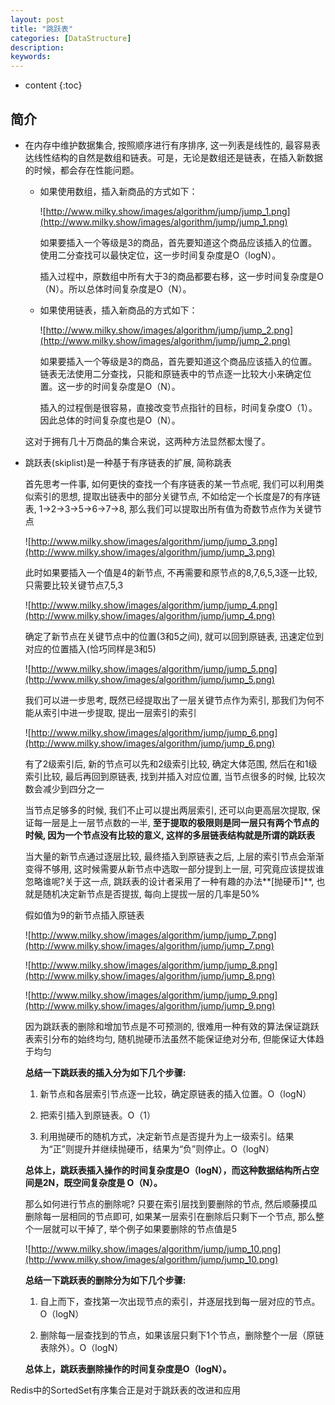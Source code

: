 ```yaml
---
layout: post
title: "跳跃表"
categories: [DataStructure]
description:
keywords:
---
```


* content
{:toc} 

## 简介

* 在内存中维护数据集合, 按照顺序进行有序排序, 这一列表是线性的, 最容易表达线性结构的自然是数组和链表。可是，无论是数组还是链表，在插入新数据的时候，都会存在性能问题。

    * 如果使用数组，插入新商品的方式如下：
    
        ![http://www.milky.show/images/algorithm/jump/jump_1.png](http://www.milky.show/images/algorithm/jump/jump_1.png)
    
        如果要插入一个等级是3的商品，首先要知道这个商品应该插入的位置。使用二分查找可以最快定位，这一步时间复杂度是O（logN）。
    
        插入过程中，原数组中所有大于3的商品都要右移，这一步时间复杂度是O（N）。所以总体时间复杂度是O（N）。
    
    * 如果使用链表，插入新商品的方式如下：
    
        ![http://www.milky.show/images/algorithm/jump/jump_2.png](http://www.milky.show/images/algorithm/jump/jump_2.png)
    
        如果要插入一个等级是3的商品，首先要知道这个商品应该插入的位置。链表无法使用二分查找，只能和原链表中的节点逐一比较大小来确定位置。这一步的时间复杂度是O（N）。
    
        插入的过程倒是很容易，直接改变节点指针的目标，时间复杂度O（1）。因此总体的时间复杂度也是O（N）。

    这对于拥有几十万商品的集合来说，这两种方法显然都太慢了。

* 跳跃表(skiplist)是一种基于有序链表的扩展, 简称跳表

    首先思考一件事, 如何更快的查找一个有序链表的某一节点呢, 我们可以利用类似索引的思想, 提取出链表中的部分关键节点, 不如给定一个长度是7的有序链表, 1->2->3->5->6->7->8, 那么我们可以提取出所有值为奇数节点作为关键节点

    ![http://www.milky.show/images/algorithm/jump/jump_3.png](http://www.milky.show/images/algorithm/jump/jump_3.png)

    此时如果要插入一个值是4的新节点, 不再需要和原节点的8,7,6,5,3逐一比较, 只需要比较关键节点7,5,3

    ![http://www.milky.show/images/algorithm/jump/jump_4.png](http://www.milky.show/images/algorithm/jump/jump_4.png)

    确定了新节点在关键节点中的位置(3和5之间), 就可以回到原链表, 迅速定位到对应的位置插入(恰巧同样是3和5)

    ![http://www.milky.show/images/algorithm/jump/jump_5.png](http://www.milky.show/images/algorithm/jump/jump_5.png)

    我们可以进一步思考, 既然已经提取出了一层关键节点作为索引, 那我们为何不能从索引中进一步提取, 提出一层索引的索引

    ![http://www.milky.show/images/algorithm/jump/jump_6.png](http://www.milky.show/images/algorithm/jump/jump_6.png)
    
    有了2级索引后, 新的节点可以先和2级索引比较, 确定大体范围, 然后在和1级索引比较, 最后再回到原链表, 找到并插入对应位置, 当节点很多的时候, 比较次数会减少到四分之一
    
    当节点足够多的时候, 我们不止可以提出两层索引, 还可以向更高层次提取, 保证每一层是上一层节点数的一半, **至于提取的极限则是同一层只有两个节点的时候, 因为一个节点没有比较的意义, 这样的多层链表结构就是所谓的跳跃表**

    当大量的新节点通过逐层比较, 最终插入到原链表之后, 上层的索引节点会渐渐变得不够用,
这时候需要从新节点中选取一部分提到上一层, 可究竟应该提拔谁忽略谁呢?关于这一点, 跳跃表的设计者采用了一种有趣的办法**[抛硬币]**, 也就是随机决定新节点是否提拔, 每向上提拔一层的几率是50%

    假如值为9的新节点插入原链表

    ![http://www.milky.show/images/algorithm/jump/jump_7.png](http://www.milky.show/images/algorithm/jump/jump_7.png)

    ![http://www.milky.show/images/algorithm/jump/jump_8.png](http://www.milky.show/images/algorithm/jump/jump_8.png)

    ![http://www.milky.show/images/algorithm/jump/jump_9.png](http://www.milky.show/images/algorithm/jump/jump_9.png)

    因为跳跃表的删除和增加节点是不可预测的, 很难用一种有效的算法保证跳跃表索引分布的始终均匀, 随机抛硬币法虽然不能保证绝对分布, 但能保证大体趋于均匀

    **总结一下跳跃表的插入分为如下几个步骤:**

    1. 新节点和各层索引节点逐一比较，确定原链表的插入位置。O（logN）

    1. 把索引插入到原链表。O（1）

    1. 利用抛硬币的随机方式，决定新节点是否提升为上一级索引。结果为“正”则提升并继续抛硬币，结果为“负”则停止。O（logN）

    **总体上，跳跃表插入操作的时间复杂度是O（logN），而这种数据结构所占空间是2N，既空间复杂度是 O（N）。**

    那么如何进行节点的删除呢? 只要在索引层找到要删除的节点, 然后顺藤摸瓜删除每一层相同的节点即可, 如果某一层索引在删除后只剩下一个节点, 那么整个一层就可以干掉了, 举个例子如果要删除的节点值是5

    ![http://www.milky.show/images/algorithm/jump/jump_10.png](http://www.milky.show/images/algorithm/jump/jump_10.png)

    **总结一下跳跃表的删除分为如下几个步骤:**

    1. 自上而下，查找第一次出现节点的索引，并逐层找到每一层对应的节点。O（logN）

    1. 删除每一层查找到的节点，如果该层只剩下1个节点，删除整个一层（原链表除外）。O（logN）

    **总体上，跳跃表删除操作的时间复杂度是O（logN）。**

Redis中的SortedSet有序集合正是对于跳跃表的改进和应用




​    

